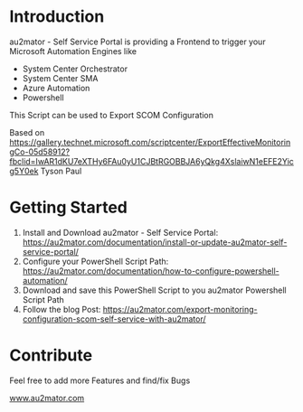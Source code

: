 # Introduction

au2mator - Self Service Portal is providing a Frontend to trigger your Microsoft Automation Engines like

- System Center Orchestrator
- System Center SMA
- Azure Automation
- Powershell

This Script can be used to Export SCOM Configuration

Based on https://gallery.technet.microsoft.com/scriptcenter/ExportEffectiveMonitoringCo-05d58912?fbclid=IwAR1dKU7eXTHy6FAu0yU1CJBtRGOBBJA6yQkg4XslaiwN1eEFE2Yicg5Y0ek
Tyson Paul

# Getting Started

1.	Install and Download au2mator - Self Service Portal: https://au2mator.com/documentation/install-or-update-au2mator-self-service-portal/
2.	Configure your PowerShell Script Path: https://au2mator.com/documentation/how-to-configure-powershell-automation/
3.	Download and save this PowerShell Script to you au2mator Powershell Script Path
4.	Follow the blog Post: https://au2mator.com/export-monitoring-configuration-scom-self-service-with-au2mator/


# Contribute

Feel free to add more Features and find/fix Bugs

www.au2mator.com